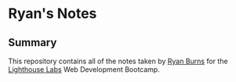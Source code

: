 # Ryan's Notes
## Summary 

This repository contains all of the notes taken by [Ryan Burns](https://github.com/Ryan-M-Burns) for the [Lighthouse Labs](https://www.lighthouselabs.ca/) Web Development Bootcamp.